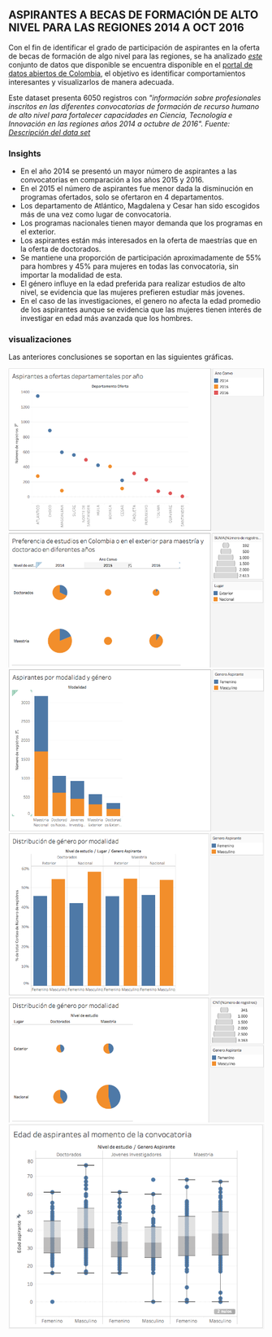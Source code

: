 <link rel="stylesheet" type="text/css" href="assets/css/main.css" />
<script type="text/javascript" src="https://d3js.org/d3.v4.min.js"></script> 

## ASPIRANTES A BECAS DE FORMACIÓN DE ALTO NIVEL PARA LAS REGIONES 2014 A OCT 2016

Con el fin de identificar el grado de participación de aspirantes en la oferta de becas de formación de algo nivel para las regiones, se ha analizado _[este](https://www.datos.gov.co/Ciencia-Tecnolog-a-e-Innovaci-n/ASPIRANTES-A-BECAS-DE-FORMACION-DE-ALTO-NIVEL-PARA/j6gt-keey)_  conjunto de datos que disponible se encuentra disponible en el [portal de datos abiertos de Colombia](https://www.datos.gov.co), el objetivo es identificar comportamientos interesantes y visualizarlos de manera adecuada.

Este dataset presenta 6050 registros con *"información sobre profesionales inscritos en las diferentes convocatorias de formación de recurso humano de alto nivel para fortalecer capacidades en Ciencia, Tecnología e Innovación en las regiones años 2014 a octubre de 2016". Fuente: [Descripción del data set](https://www.datos.gov.co/Ciencia-Tecnolog-a-e-Innovaci-n/ASPIRANTES-A-BECAS-DE-FORMACION-DE-ALTO-NIVEL-PARA/j6gt-keey)*

### Insights

- En el año 2014 se presentó un mayor número de aspirantes a las convocatorias en comparación a los años 2015 y 2016.
- En el 2015 el número de aspirantes fue menor dada la disminución en programas ofertados, solo se ofertaron en 4 departamentos.
- Los departamento de Atlántico, Magdalena y Cesar han sido escogidos más de una vez como lugar de convocatoria.
- Los programas nacionales tienen mayor demanda que los programas en el exterior.
- Los aspirantes están más interesados en la oferta de maestrías que en la oferta de doctorados.
- Se mantiene una proporción de participación aproximadamente de 55% para hombres y 45% para mujeres en todas las convocatoria, sin importar la modalidad de esta.
- El género influye en la edad preferida para realizar estudios de alto nivel, se evidencia que las mujeres prefieren estudiar más jovenes.
- En el caso de las investigaciones, el genero no afecta la edad promedio de los aspirantes aunque se evidencia que las mujeres tienen interés de investigar en edad más avanzada que los hombres.

### visualizaciones

Las anteriores conclusiones se soportan en las siguientes gráficas.

![imagen test](assets/img/aspirante-depto-anho.png)
![imagen test](assets/img/modalidad-anho.png)
![imagen test](assets/img/aspirante-modalidad-anho.png)
![imagen test](assets/img/genero-modalidad-barchart.png)
![imagen test](assets/img/genero-modalidad-piechart.png)
![imagen test](assets/img/distribucion-edad.png)


<!-- ```markdown
Syntax highlighted code block

# Header 1
## Header 2
### Header 3

- Bulleted
- List

1. Numbered
2. List

**Bold** and _Italic_ and `Code` text

[Link](url) and ![Image](src)
``` -->

<!-- For more details see [GitHub Flavored Markdown](https://guides.github.com/features/mastering-markdown/). -->


